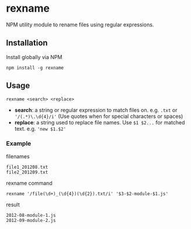 rexname
=======

NPM utility module to rename files using regular expressions.

## Installation

Install globally via NPM

    npm install -g rexname

## Usage

<!-- rexname [-r] [-f] [-c] search replace -->
    rexname <search> <replace>

<!-- - **`-r` recursive**: optional flag to traverse sub-folders. -->
<!-- - **`-f` folders**: optional flag to include folders as well as files. -->
<!-- - **`-c` copy**: optional flag to copy files instead of renaming. -->
- **search**:
    a string or regular expression to match files on.
    e.g. `.txt` or `'/(.*)\.\d{4}/i'`
    (Use quotes when for special characters or spaces)
- **replace**:
    a string used to replace file names.
    Use `$1 $2...` for matched text.
    e.g. `'new $1.$2'`

### Example

filenames

    file1_201208.txt
    file2_201209.txt

rexname command

    rexname '/file(\d+)_(\d{4})(\d{2}).txt/i' '$3-$2-module-$1.js'

result

    2012-08-module-1.js
    2012-09-module-2.js

